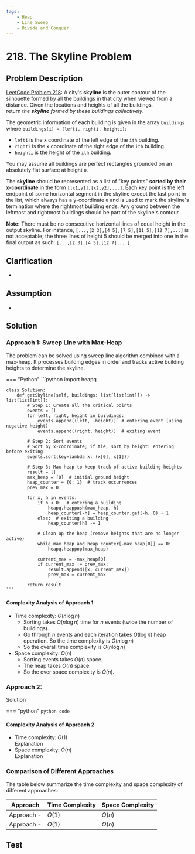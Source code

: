 ```yaml
---
tags:
    - Heap
    - Line Sweep
    - Divide and Conquer
---
```


# 218. The Skyline Problem

## Problem Description

[LeetCode Problem 218](https://leetcode.com/problems/the-skyline-problem/description/):
A city's **skyline** is the outer contour of the silhouette formed by all the buildings
in that city when viewed from a distance. Given the locations and heights of all the
buildings, return _the **skyline** formed by these buildings collectively_.

The geometric information of each building is given in the array `buildings`
where `buildings[i] = [lefti, righti, heighti]`:

- `lefti` is the x coordinate of the left edge of the `ith` building.
- `righti` is the x coordinate of the right edge of the `ith` building.
- `heighti` is the height of the `ith` building.

You may assume all buildings are perfect rectangles grounded on an absolutely flat
surface at height `0`.

The **skyline** should be represented as a list of "key points"
**sorted by their x-coordinate** in the form `[[x1,y1],[x2,y2],...]`. Each key point is
the left endpoint of some horizontal segment in the skyline except the last point in
the list, which always has a y-coordinate `0` and is used to mark the skyline's
termination where the rightmost building ends. Any ground between the leftmost and
rightmost buildings should be part of the skyline's contour.

**Note:** There must be no consecutive horizontal lines of equal height in the output
skyline. For instance, `[...,[2 3],[4 5],[7 5],[11 5],[12 7],...]` is not acceptable;
the three lines of height 5 should be merged into one in the final output as such:
`[...,[2 3],[4 5],[12 7],...]`

## Clarification

-

## Assumption

-

## Solution

### Approach 1: Sweep Line with Max-Heap

The problem can be solved using sweep line algorithm combined with a max-heap. It
processes building edges in order and tracks active building heights to determine the skyline.

=== "Python"
    ```python
    import heapq

    class Solution:
        def getSkyline(self, buildings: list[list[int]]) -> list[list[int]]:
            # Step 1: Create all the critical points
            events = []
            for left, right, height in buildings:
                events.append((left, -height))  # entering event (using negative height)
                events.append((right, height))  # exiting event

            # Step 2: Sort events
            # Sort by x-coordinate; if tie, sort by height: entering before exiting
            events.sort(key=lambda x: (x[0], x[1]))

            # Step 3: Max-heap to keep track of active building heights
            result = []
            max_heap = [0]  # initial ground height
            heap_counter = {0: 1}  # track occurrences
            prev_max = 0

            for x, h in events:
                if h < 0:  # entering a building
                    heapq.heappush(max_heap, h)
                    heap_counter[-h] = heap_counter.get(-h, 0) + 1
                else:  # exiting a building
                    heap_counter[h] -= 1

                # Clean up the heap (remove heights that are no longer active)
                while max_heap and heap_counter[-max_heap[0]] == 0:
                    heapq.heappop(max_heap)

                current_max = -max_heap[0]
                if current_max != prev_max:
                    result.append([x, current_max])
                    prev_max = current_max

            return result
    ```

#### Complexity Analysis of Approach 1

- Time complexity: $O(n \log n)$  
    - Sorting takes $O(n \log n)$ time for $n$ events (twice the number of buildings). 
    - Go through $n$ events and each iteration takes $O(\log n)$ heap operation. So
    the time complexity is $O(n \log n)$
    - So the overall time complexity is $O(n \log n)$
- Space complexity: $O(n)$  
    - Sorting events takes $O(n)$ space.
    - The heap takes $O(n)$ space.
    - So the over space complexity is $O(n)$.

### Approach 2: 

Solution

=== "python"
    ```python
    code
    ```

#### Complexity Analysis of Approach 2

- Time complexity: $O(1)$  
  Explanation
- Space complexity: $O(n)$  
  Explanation

### Comparison of Different Approaches

The table below summarize the time complexity and space complexity of different
approaches:

Approach   | Time Complexity | Space Complexity
-----------|-----------------|-----------------
Approach - | $O(1)$          | $O(n)$
Approach - | $O(1)$          | $O(n)$

## Test
